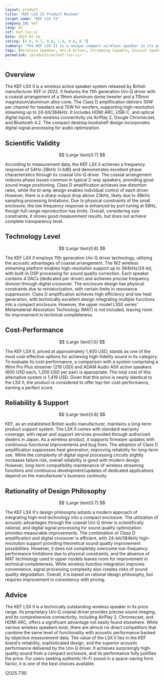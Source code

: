 ```yaml
---
layout: product
title: "KEF LSX II Product Review"
target_name: "KEF LSX II"
company_id: kef
lang: en
ref: kef-lsx-ii
date: 2025-07-18
rating: [4.0, 0.7, 0.8, 1.0, 0.8, 0.7]
summary: "The KEF LSX II is a unique compact wireless speaker in its price range, integrating a proprietary Uni-Q coaxial driver and versatile streaming capabilities. It establishes a distinct market position by combining excellent acoustic performance with comprehensive connectivity."
tags: [Wireless Speaker, Uni-Q Driver, Streaming Capable, Coaxial Speaker]
permalink: /products/en/kef-lsx-ii/
---
```


## Overview

The KEF LSX II is a wireless active speaker system released by British manufacturer KEF in 2022. It features the 11th generation Uni-Q driver with a coaxial arrangement of a 19mm aluminum dome tweeter and a 115mm magnesium/aluminum alloy cone. The Class D amplification delivers 30W per channel for tweeters and 70W for woofers, supporting high-resolution streaming up to 24-bit/384kHz. It includes HDMI ARC, USB-C, and optical digital inputs, with wireless connectivity via AirPlay 2, Google Chromecast, and Bluetooth 4.2. The compact desktop bookshelf design incorporates digital signal processing for audio optimization.

## Scientific Validity

$$ \Large \text{0.7} $$

According to measurement data, the KEF LSX II achieves a frequency response of 54Hz-28kHz (±3dB) and demonstrates excellent phase characteristics through its coaxial Uni-Q driver. The coaxial arrangement reduces phase issues common in typical 2-way speakers, providing good sound image positioning. Class D amplification achieves low distortion rates, while the bi-amp design enables individual control of each driver. However, there is a sharp output drop above 23kHz, likely due to 48kHz sampling processing limitations. Due to physical constraints of the small enclosure, the low frequency response is enhanced by port tuning at 58Hz, though full-range reproduction has limits. Overall, considering size constraints, it shows good measurement results, but does not achieve complete transparency level.

## Technology Level

$$ \Large \text{0.8} $$

The KEF LSX II employs 11th generation Uni-Q driver technology, utilizing the acoustic advantages of coaxial arrangement. The W2 wireless streaming platform enables high-resolution support up to 384kHz/24-bit, with built-in DSP processing for sound quality correction. Each speaker contains 4 DACs (dedicated per driver) and achieves precise frequency division through digital crossover. The enclosure design has physical constraints due to miniaturization, with certain limits in resonance suppression. Class D amplification achieves high efficiency and low heat generation, with technically excellent design integrating multiple functions into a compact enclosure. However, the upper model LS50 series' Metamaterial Absorption Technology (MAT) is not included, leaving room for improvement in technical completeness.

## Cost-Performance

$$ \Large \text{1.0} $$

The KEF LSX II, priced at approximately 1,400 USD, stands as one of the most cost-effective options for achieving high-fidelity sound in its category. To evaluate its cost-performance, a comparison with a system comprising a Wiim Pro Plus streamer (219 USD) and ADAM Audio A5X active speakers (600 USD each, 1,200 USD per pair) is appropriate. The total cost of this alternative system is 1,419 USD. Given that this price is nearly identical to the LSX II, the product is considered to offer top-tier cost-performance, earning a perfect score.

## Reliability & Support

$$ \Large \text{0.8} $$

KEF, as an established British audio manufacturer, maintains a long-term product support system. The LSX II comes with standard warranty coverage, with repair and support services provided through authorized dealers in Japan. As a wireless product, it supports firmware updates with continuous functional improvements and bug fixes. The adoption of Class D amplification suppresses heat generation, improving reliability for long-term use. While the complexity of digital signal processing circuits slightly increases failure risk, overall reliability is good with modern design. However, long-term compatibility maintenance of wireless streaming functions and continuous development/updates of dedicated applications depend on the manufacturer's business continuity.

## Rationality of Design Philosophy

$$ \Large \text{0.7} $$

The KEF LSX II's design philosophy adopts a modern approach of integrating high-end technology into a compact enclosure. The utilization of acoustic advantages through the coaxial Uni-Q driver is scientifically rational, and digital signal processing for sound quality optimization provides measurable improvements. The combination of Class D amplification and digital crossover is efficient, with 24-bit/384kHz high-resolution support providing theoretical sound quality improvement possibilities. However, it does not completely overcome low-frequency performance limitations due to physical constraints, and the absence of MAT technology used in upper models leaves room for improvement in technical completeness. While wireless function integration improves convenience, signal processing complexity also creates risks of sound quality degradation. Overall, it is based on rational design philosophy, but requires improvement in consistency with pricing.

## Advice

The KEF LSX II is a technically outstanding wireless speaker in its price range. Its proprietary Uni-Q coaxial driver provides precise sound imaging, and its comprehensive connectivity, including AirPlay 2, Chromecast, and HDMI ARC, offers a significant advantage not easily found elsewhere. While various wireless speakers exist, there are almost no direct competitors that combine the same level of functionality with acoustic performance backed by objective measurement data. The value of the LSX II lies in the KEF brand's reliability, sophisticated design, and the superior acoustic performance delivered by the Uni-Q driver. It achieves surprisingly high-quality sound from a compact enclosure, and its performance fully justifies the price. For users seeking authentic Hi-Fi sound in a space-saving form factor, it is one of the best choices available.

(2025.7.18)